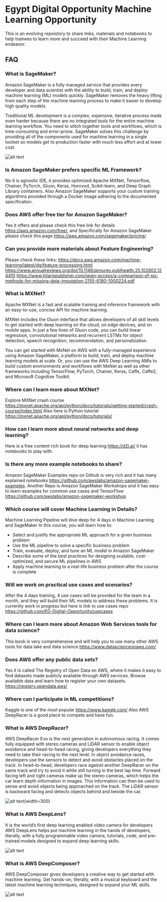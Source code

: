 # Egypt Digital Opportunity Machine Learning Opportunity
This is an evolving repoistory to share links, materials and notebooks to help trainees to learn more and succeed with their Machine Learning endeavor.

## FAQ

### What is SageMaker?
Amazon SageMaker is a fully managed service that provides every developer and data scientist with the ability to build, train, and deploy machine learning (ML) models quickly. SageMaker removes the heavy lifting from each step of the machine learning process to make it easier to develop high quality models.

Traditional ML development is a complex, expensive, iterative process made even harder because there are no integrated tools for the entire machine learning workflow. You need to stitch together tools and workflows, which is time-consuming and error-prone. SageMaker solves this challenge by providing all of the components used for machine learning in a single toolset so models get to production faster with much less effort and at lower cost.

![alt text](https://d1.awsstatic.com/re19/Sagemaker/SageMaker_Overview-Chart.247eaea6e41ddca8299c5a9a9e91b5d78b751c38.png)

### Is Amazon SageMaker prefers specific ML Framework?
No it is agnostic IDE, it provides optimized Apache MXNet, Tensorflow, Chainer, PyTorch, Gluon, Keras, Horovod, Scikit-learn, and Deep Graph Library containers. Also Amazon SageMaker supports your custom training algorithms provided through a Docker image adhering to the documented specification.

### Does AWS offer free tier for Amazon SageMaker?
Yes it offers and please check this free link for details https://aws.amazon.com/free/, and Specifically for Amazon SageMaker please check this page https://aws.amazon.com/sagemaker/pricing/

### Can you provide more materials about Feature Engineering?

Please check these links:
https://docs.aws.amazon.com/machine-learning/latest/dg/feature-processing.html
https://www.annualreviews.org/doi/10.1146/annurev.publhealth.25.102802.124410
https://www.hilarispublisher.com/open-access/a-comparison-of-six-methods-for-missing-data-imputation-2155-6180-1000224.pdf

### What is MXNet?
Apache MXNet is a fast and scalable training and inference framework with an easy-to-use, concise API for machine learning.

MXNet includes the Gluon interface that allows developers of all skill levels to get started with deep learning on the cloud, on edge devices, and on mobile apps. In just a few lines of Gluon code, you can build linear regression, convolutional networks and recurrent LSTMs for object detection, speech recognition, recommendation, and personalization.

You can get started with MxNet on AWS with a fully-managed experience using Amazon SageMaker, a platform to build, train, and deploy machine learning models at scale. Or, you can use the AWS Deep Learning AMIs to build custom environments and workflows with MxNet as well as other frameworks including TensorFlow, PyTorch, Chainer, Keras, Caffe, Caffe2, and Microsoft Cognitive Toolkit.

### Where can I learn more about MXNet?
Explore MXNet crash course https://mxnet.apache.org/api/python/docs/tutorials/getting-started/crash-course/index.html
Also here is Python tutorial https://mxnet.apache.org/api/python/docs/tutorials/

### How can I learn more about neural networks and deep learning?
Here is a free content rich book for deep learning https://d2l.ai/ it has notebooks to play with.

### Is there any more example notebooks to share?
Amazon SageMaker Examples repo on Github is very rich and it has many explained notebooks https://github.com/awslabs/amazon-sagemaker-examples.
Another Repo is Amazon SageMaker Workshops and it has easy to learn examples for common use cases and TensorFlow https://github.com/awslabs/amazon-sagemaker-workshop

### Which course will cover Machine Learning in Details?
Machine Learning Pipeline will dive deep for 4 days in Machine Learning and SageMaker
In this course, you will learn how to:
- Select and justify the appropriate ML approach for a given business problem
- Use the ML pipeline to solve a specific business problem
- Train, evaluate, deploy, and tune an ML model in Amazon SageMaker
- Describe some of the best practices for designing scalable, cost-optimized, and secure ML pipelines in AWS
- Apply machine learning to a real-life business problem after the course is complete

### Will we work on practical use cases and scenarios?
After the 4 days training, 4 use cases will be provided for the team in a month, and they will build their ML models to address these problems. It is currently work in progress but here is link to use cases repo https://github.com/EG-Digital-Opportunity/usecases

### Where can I learn more about Amazon Web Services tools for data science?
This book is very comprehensive and will help you to use many other AWS tools for data lake and data science https://www.datascienceonaws.com/

### Does AWS offer any public data sets?
Yes it is called The Registry of Open Data on AWS, where it makes it easy to find datasets made publicly available through AWS services. Browse available data and learn how to register your own datasets. https://registry.opendata.aws/

### Where can I participate in ML competitions?
Kaggle is one of the most popular https://www.kaggle.com/
Also AWS DeepRacer is a good place to compete and have fun.

### What is AWS DeepRacer?
AWS DeepRacer Evo is the next generation in autonomous racing. It comes fully equipped with stereo cameras and LiDAR sensor to enable object avoidance and head-to-head racing, giving developers everything they need to take their racing to the next level. In object avoidance races, developers use the sensors to detect and avoid obstacles placed on the track. In head-to-head, developers race against another DeepRacer on the same track and try to avoid it while still turning in the best lap time. Forward facing left and right cameras make up the stereo cameras, which helps the car learn depth information in images. This information can then be used to sense and avoid objects being approached on the track. The LiDAR sensor is backward facing and detects objects behind and beside the car.

![alt text](https://d1.awsstatic.com/deepracer/Evo%20and%20Sensor%20Launch%202020/DeepRacer%20Evo%207_13.aba7e95190a39608b4fd0152d8300652e4add1f2.png){width=300}

### What is AWS DeepLens?
It is the world’s first deep learning enabled video camera for developers AWS DeepLens helps put machine learning in the hands of developers, literally, with a fully programmable video camera, tutorials, code, and pre-trained models designed to expand deep learning skills.

![alt text](https://d1.awsstatic.com/DeepCamAssets/UK-DeepLens-Desktop.c59aca85ccd4beb3f7d652f490ea45bb7dbf8954.png)

### What is AWS DeepComposer?
AWS DeepComposer gives developers a creative way to get started with machine learning. Get hands-on, literally, with a musical keyboard and the latest machine learning techniques, designed to expand your ML skills. 

![alt text](https://d1.awsstatic.com/re19/Gemini/gemini_day1_shot1_MAIN-waves-2.8a778e27451eecc589acf04dfcb9ddee15240c2e.png)

